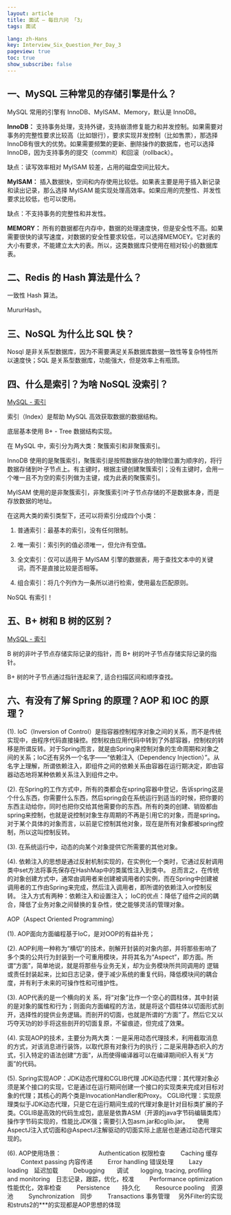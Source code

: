 ```yaml
---
layout: article
title: 面试 — 每日六问 「3」
tags: 面试

lang: zh-Hans
key: Interview_Six_Question_Per_Day_3
pageview: true
toc: true
show_subscribe: false
---
```


## 一、MySQL 三种常见的存储引擎是什么？



MySQL 常用的引擎有 InnoDB、MyISAM、Memory，默认是 InnoDB。

**InnoDB：** 支持事务处理，支持外键，支持崩溃修复能力和并发控制。如果需要对事务的完整性要求比较高（比如银行），要求实现并发控制（比如售票），那选择InnoDB有很大的优势。如果需要频繁的更新、删除操作的数据库，也可以选择InnoDB，因为支持事务的提交（commit）和回滚（rollback）。

缺点：读写效率相对 MyISAM 较差，占用的磁盘空间比较大。

**MyISAM：** 插入数据快，空间和内存使用比较低。如果表主要是用于插入新记录和读出记录，那么选择 MyISAM 能实现处理高效率。如果应用的完整性、并发性要求比较低，也可以使用。

缺点：不支持事务的完整性和并发性。

**MEMORY：** 所有的数据都在内存中，数据的处理速度快，但是安全性不高。如果需要很快的读写速度，对数据的安全性要求较低，可以选择MEMOEY。它对表的大小有要求，不能建立太大的表。所以，这类数据库只使用在相对较小的数据库表。

## 二、Redis 的 Hash 算法是什么？

一致性 Hash 算法。

MururHash。

## 三、NoSQL 为什么比 SQL 快？

Nosql 是非关系型数据库，因为不需要满足关系数据库数据一致性等复杂特性所以速度快；SQL 是关系型数据库，功能强大，但是效率上有瓶颈。

## 四、什么是索引？为啥 NoSQL 没索引？

[MySQL - 索引](https://str818.github.io/2019/07/09/mysql-index.html)

索引（Index）是帮助 MySQL 高效获取数据的数据结构。

底层基本使用 B+ - Tree 数据结构实现。

在 MySQL 中，索引分为两大类：聚簇索引和非聚簇索引。

InnoDB 使用的是聚簇索引，聚簇索引是按照数据存放的物理位置为顺序的，将行数据存储到叶子节点上。有主键时，根据主键创建聚簇索引；没有主键时，会用一个唯一且不为空的索引列做为主键，成为此表的聚簇索引。

MyISAM 使用的是非聚簇索引，非聚簇索引叶子节点存储的不是数据本身，而是存放数据的地址。

在这两大类的索引类型下，还可以将索引分成四个小类：

1. 普通索引：最基本的索引，没有任何限制。

2. 唯一索引：索引列的值必须唯一，但允许有空值。

3. 全文索引：仅可以适用于 MyISAM 引擎的数据表，用于查找文本中的关键词，而不是直接比较是否相等。

4. 组合索引：将几个列作为一条所以进行检索，使用最左匹配原则。

NoSQL 有索引！

## 五、B+ 树和 B 树的区别？

[MySQL - 索引](https://str818.github.io/2019/07/09/mysql-index.html)

B 树的非叶子节点存储实际记录的指针，而 B+ 树的叶子节点存储实际记录的指针。

B+ 树的叶子节点通过指针连起来了, 适合扫描区间和顺序查找。

## 六、有没有了解 Spring 的原理？AOP 和 IOC 的原理？


(1). IoC（Inversion of Control）是指容器控制程序对象之间的关系，而不是传统实现中，由程序代码直接操控。控制权由应用代码中转到了外部容器，控制权的转移是所谓反转。对于Spring而言，就是由Spring来控制对象的生命周期和对象之间的关系；IoC还有另外一个名字——“依赖注入（Dependency Injection）”。从名字上理解，所谓依赖注入，即组件之间的依赖关系由容器在运行期决定，即由容器动态地将某种依赖关系注入到组件之中。  

(2). 在Spring的工作方式中，所有的类都会在spring容器中登记，告诉spring这是个什么东西，你需要什么东西，然后spring会在系统运行到适当的时候，把你要的东西主动给你，同时也把你交给其他需要你的东西。所有的类的创建、销毁都由 spring来控制，也就是说控制对象生存周期的不再是引用它的对象，而是spring。对于某个具体的对象而言，以前是它控制其他对象，现在是所有对象都被spring控制，所以这叫控制反转。

(3). 在系统运行中，动态的向某个对象提供它所需要的其他对象。  

(4). 依赖注入的思想是通过反射机制实现的，在实例化一个类时，它通过反射调用类中set方法将事先保存在HashMap中的类属性注入到类中。 总而言之，在传统的对象创建方式中，通常由调用者来创建被调用者的实例，而在Spring中创建被调用者的工作由Spring来完成，然后注入调用者，即所谓的依赖注入or控制反转。 注入方式有两种：依赖注入和设置注入； IoC的优点：降低了组件之间的耦合，降低了业务对象之间替换的复杂性，使之能够灵活的管理对象。

AOP（Aspect Oriented Programming）

(1). AOP面向方面编程基于IoC，是对OOP的有益补充；

(2). AOP利用一种称为“横切”的技术，剖解开封装的对象内部，并将那些影响了 多个类的公共行为封装到一个可重用模块，并将其名为“Aspect”，即方面。所谓“方面”，简单地说，就是将那些与业务无关，却为业务模块所共同调用的 逻辑或责任封装起来，比如日志记录，便于减少系统的重复代码，降低模块间的耦合度，并有利于未来的可操作性和可维护性。

(3). AOP代表的是一个横向的关 系，将“对象”比作一个空心的圆柱体，其中封装的是对象的属性和行为；则面向方面编程的方法，就是将这个圆柱体以切面形式剖开，选择性的提供业务逻辑。而剖开的切面，也就是所谓的“方面”了。然后它又以巧夺天功的妙手将这些剖开的切面复原，不留痕迹，但完成了效果。

(4). 实现AOP的技术，主要分为两大类：一是采用动态代理技术，利用截取消息的方式，对该消息进行装饰，以取代原有对象行为的执行；二是采用静态织入的方式，引入特定的语法创建“方面”，从而使得编译器可以在编译期间织入有关“方面”的代码。

(5). Spring实现AOP：JDK动态代理和CGLIB代理 JDK动态代理：其代理对象必须是某个接口的实现，它是通过在运行期间创建一个接口的实现类来完成对目标对象的代理；其核心的两个类是InvocationHandler和Proxy。 CGLIB代理：实现原理类似于JDK动态代理，只是它在运行期间生成的代理对象是针对目标类扩展的子类。CGLIB是高效的代码生成包，底层是依靠ASM（开源的java字节码编辑类库）操作字节码实现的，性能比JDK强；需要引入包asm.jar和cglib.jar。     使用AspectJ注入式切面和@AspectJ注解驱动的切面实际上底层也是通过动态代理实现的。

(6). AOP使用场景：                     
Authentication 权限检查        
Caching 缓存        
Context passing 内容传递        
Error handling 错误处理        
Lazy loading　延迟加载        
Debugging　　调试      
logging, tracing, profiling and monitoring　日志记录，跟踪，优化，校准        
Performance optimization　性能优化，效率检查        
Persistence　　持久化        
Resource pooling　资源池        
Synchronization　同步        
Transactions 事务管理    
另外Filter的实现和struts2的***的实现都是AOP思想的体现